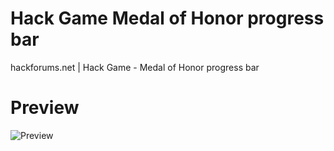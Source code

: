 # Hack Game Medal of Honor progress bar
 hackforums.net | Hack Game - Medal of Honor progress bar

# Preview

![Preview](relative/path/to/img.jpg?raw=true "Preview")
